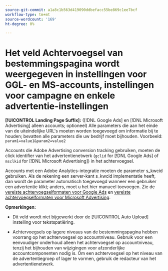 ```yaml
---
source-git-commit: a1a8c1b563d419090ddbefacc55be869c1ee7bcf
workflow-type: tm+mt
source-wordcount: '169'
ht-degree: 0%

---
```

# Het veld Achtervoegsel van bestemmingspagina wordt weergegeven in instellingen voor GGL- en MS-accounts, instellingen voor campagne en enkele advertentie-instellingen

**[!UICONTROL Landing Page Suffix]:** ([!DNL Google Ads] en [!DNL Microsoft Advertising] alleen accounts; optioneel) Alle parameters die aan het einde van de uiteindelijke URL&#39;s moeten worden toegevoegd om informatie bij te houden; bevatten alle parameters die uw bedrijf moet bijhouden. Voorbeeld: `param1=value1&param2=value2`

Accounts die Adobe Advertising conversion tracking gebruiken, moeten de click identifier van het advertentienetwerk (`gclid` for [!DNL Google Ads] of `msclkid` for [!DNL Microsoft Advertising]) in het achtervoegsel.

Accounts met een Adobe Analytics-integratie moeten de parameter s_kwcid gebruiken. Als de rekening een server-kant s_kwcid implementatie heeft, dan wordt de parameter automatisch toegevoegd wanneer een gebruiker een advertentie klikt; anders, moet u het hier manueel toevoegen. Zie de [vereiste achtervoegselformaten voor Google Ads](/help/search-social-commerce/tracking/formats-click-tracking-google.md) en [vereiste achtervoegselformaten voor Microsoft Advertising](/help/search-social-commerce/tracking/formats-click-tracking-microsoft.md).

**Opmerkingen:**

* Dit veld wordt niet bijgewerkt door de [!UICONTROL Auto Upload] instelling voor tekstspatiëring.

* Achtervoegsels op lagere niveaus van de bestemmingspagina hebben voorrang op het achtervoegsel op accountniveau. Gebruik voor een eenvoudiger onderhoud alleen het achtervoegsel op accountniveau, tenzij het bijhouden van wijzigingen voor afzonderlijke accountcomponenten nodig is. Om een achtervoegsel op het niveau van de advertentiegroep of lager te vormen, gebruik de redacteur van het advertentienetwerk.

